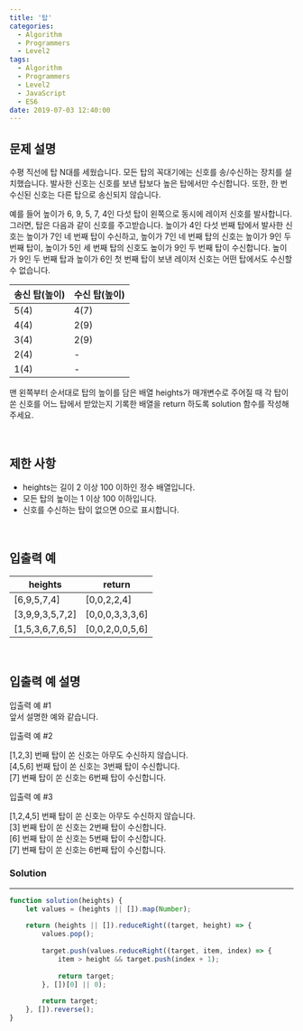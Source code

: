 ```yaml
---
title: '탑'
categories:
  - Algorithm
  - Programmers
  - Level2
tags:
  - Algorithm
  - Programmers
  - Level2
  - JavaScript
  - ES6
date: 2019-07-03 12:40:00
---
```


## 문제 설명
수평 직선에 탑 N대를 세웠습니다. 모든 탑의 꼭대기에는 신호를 송/수신하는 장치를 설치했습니다. 발사한 신호는 신호를 보낸 탑보다 높은 탑에서만 수신합니다. 또한, 한 번 수신된 신호는 다른 탑으로 송신되지 않습니다.

<!-- more -->

예를 들어 높이가 6, 9, 5, 7, 4인 다섯 탑이 왼쪽으로 동시에 레이저 신호를 발사합니다. 그러면, 탑은 다음과 같이 신호를 주고받습니다. 높이가 4인 다섯 번째 탑에서 발사한 신호는 높이가 7인 네 번째 탑이 수신하고, 높이가 7인 네 번째 탑의 신호는 높이가 9인 두 번째 탑이, 높이가 5인 세 번째 탑의 신호도 높이가 9인 두 번째 탑이 수신합니다. 높이가 9인 두 번째 탑과 높이가 6인 첫 번째 탑이 보낸 레이저 신호는 어떤 탑에서도 수신할 수 없습니다.

| 송신 탑(높이) | 수신 탑(높이) |
| --- | --- |
| 5(4) | 4(7) |
| 4(4) | 2(9) |
| 3(4) | 2(9) |
| 2(4) | - |
| 1(4) | - |

맨 왼쪽부터 순서대로 탑의 높이를 담은 배열 heights가 매개변수로 주어질 때 각 탑이 쏜 신호를 어느 탑에서 받았는지 기록한 배열을 return 하도록 solution 함수를 작성해주세요.

<br/>

## 제한 사항
- heights는 길이 2 이상 100 이하인 정수 배열입니다.
- 모든 탑의 높이는 1 이상 100 이하입니다.
- 신호를 수신하는 탑이 없으면 0으로 표시합니다.

<br/>

## 입출력 예

| heights | return |
| --- | --- |
| [6,9,5,7,4] | [0,0,2,2,4] |
| [3,9,9,3,5,7,2] | [0,0,0,3,3,3,6] |
| [1,5,3,6,7,6,5] | [0,0,2,0,0,5,6] |

<br/>


## 입출력 예 설명
입출력 예 #1<br/>
앞서 설명한 예와 같습니다.

입출력 예 #2

[1,2,3] 번째 탑이 쏜 신호는 아무도 수신하지 않습니다.<br/>
[4,5,6] 번째 탑이 쏜 신호는 3번째 탑이 수신합니다.<br/>
[7] 번째 탑이 쏜 신호는 6번째 탑이 수신합니다.<br/>

입출력 예 #3

[1,2,4,5] 번째 탑이 쏜 신호는 아무도 수신하지 않습니다.<br/>
[3] 번째 탑이 쏜 신호는 2번째 탑이 수신합니다.<br/>
[6] 번째 탑이 쏜 신호는 5번째 탑이 수신합니다.<br/>
[7] 번째 탑이 쏜 신호는 6번째 탑이 수신합니다.<br/>


### Solution

---

```javascript
function solution(heights) {
    let values = (heights || []).map(Number);
    
    return (heights || []).reduceRight((target, height) => {
        values.pop();
        
        target.push(values.reduceRight((target, item, index) => {
            item > height && target.push(index + 1); 
            
            return target;
        }, [])[0] || 0);
        
        return target;
    }, []).reverse();
}
```